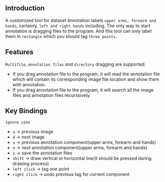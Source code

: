 ## Introduction ##
A customized tool for dataset Annotation labels `upper arms, forearm and hands`, certainly, `left and right hands` including. The only way to start annotation is dragging files to the program. And this tool can only label them in `rectangle` which you should tag `three points`.

## Features ##
`Multifile`, `annotation files` and `directory` dragging are supported. 
* If you drag annotation file to the program, it will read the annotation file which will contain its corresponding image file location and show them with annotation. 
* If you drag annotation file to the program, it will search all the image files and annotation files recurssively.

## Key Bindings ##
`ignore case`
* `a` -> previous image
* `d` -> next image
* `u` -> previous annotation component(upper arms, forearm and hands)
* `n` -> next annotation component(upper arms, forearm and hands)
* `s` -> save the annotation files
* `shift` -> draw vertical or horizontal line(it should be pressed during drawing process)
* `left click` -> tag one point
* `right click` -> undo previous tag for current component